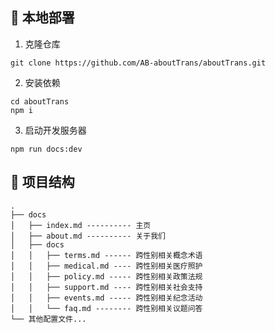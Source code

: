 ## 🚀 本地部署

1. 克隆仓库

```
git clone https://github.com/AB-aboutTrans/aboutTrans.git
```

2. 安装依赖

```
cd aboutTrans
npm i
```

3. 启动开发服务器

```
npm run docs:dev
```

## 📂 项目结构

```
.
├── docs
│   ├── index.md ---------- 主页
│   ├── about.md ---------- 关于我们
│   ├── docs
│   │   ├── terms.md ------ 跨性别相关概念术语
│   │   ├── medical.md ---- 跨性别相关医疗照护
│   │   ├── policy.md ----- 跨性别相关政策法规
│   │   ├── support.md ---- 跨性别相关社会支持
│   │   ├── events.md ----- 跨性别相关纪念活动
│   │   └── faq.md -------- 跨性别相关议题问答
└── 其他配置文件...
```
